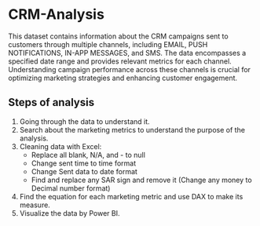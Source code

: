 # CRM-Analysis
This dataset contains information about the CRM campaigns sent to customers through multiple channels, including EMAIL, PUSH NOTIFICATIONS, IN-APP MESSAGES, and SMS. The data encompasses a specified date range and provides relevant metrics for each channel. Understanding campaign performance across these channels is crucial for optimizing marketing strategies and enhancing customer engagement.

## Steps of analysis

1.	Going through the data to understand it.
2.	Search about the marketing metrics to understand the purpose of the analysis.
3.	Cleaning data with Excel:
    -	Replace all blank, N/A, and - to null
    -	Change sent time to time format
    -	Change Sent data to date format
    -	Find and replace any SAR sign and remove it (Change any money to Decimal number format)
4.	Find the equation for each marketing metric and use DAX to make its measure.
6.	Visualize the data by Power BI.


